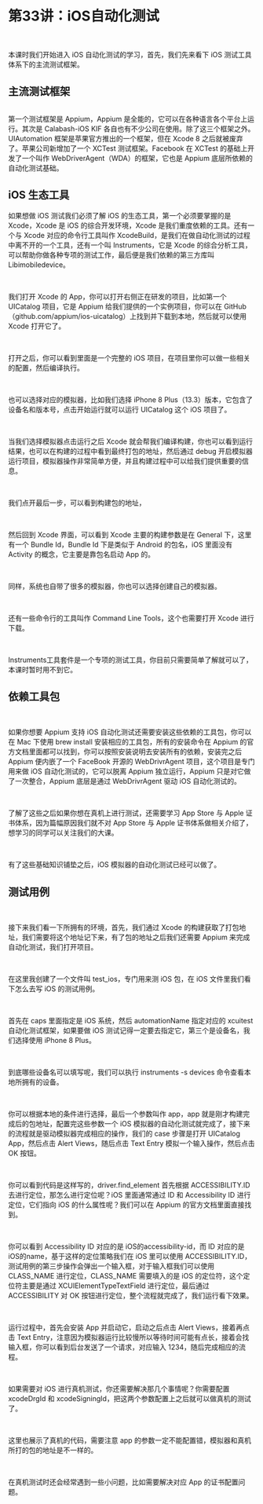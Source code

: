 # 第33讲：iOS自动化测试

<br />

本课时我们开始进入 iOS 自动化测试的学习，首先，我们先来看下 iOS 测试工具体系下的主流测试框架。

主流测试框架
------


<Image alt="" src="https://s0.lgstatic.com/i/image3/M01/08/62/Ciqah16FwfmAOjELAADhUznAWFc128.png"/> 


<br />

第一个测试框架是 Appium，Appium 是全能的，它可以在各种语言各个平台上运行。其次是 Calabash-iOS KIF 各自也有不少公司在使用。除了这三个框架之外。UIAutomation 框架是苹果官方推出的一个框架，但在 Xcode 8 之后就被废弃了。苹果公司新增加了一个 XCTest 测试框架。Facebook 在 XCTest 的基础上开发了一个叫作 WebDriverAgent（WDA）的框架，它也是 Appium 底层所依赖的自动化测试基础。

iOS 生态工具
--------

如果想做 iOS 测试我们必须了解 iOS 的生态工具，第一个必须要掌握的是 Xcode，Xcode 是 iOS 的综合开发环境，Xcode 是我们重度依赖的工具。还有一个与 Xcode 对应的命令行工具叫作 XcodeBuild，是我们在做自动化测试的过程中离不开的一个工具，还有一个叫 Instruments，它是 Xcode 的综合分析工具，可以帮助你做各种专项的测试工作，最后便是我们依赖的第三方库叫 Libimobiledevice。

<br />


<Image alt="" src="https://s0.lgstatic.com/i/image3/M01/81/78/Cgq2xl6FwfmAPWsAAAHwfDOgzAQ535.png"/> 


<br />

我们打开 Xcode 的 App，你可以打开右侧正在研发的项目，比如第一个 UICatalog 项目，它是 Appium 给我们提供的一个实例项目，你可以在 GitHub（github.com/appium/ios-uicatalog）上找到并下载到本地，然后就可以使用 Xcode 打开它了。

<br />


<Image alt="" src="https://s0.lgstatic.com/i/image3/M01/08/62/Ciqah16FwfqAdfHjAAOZJAljkCM724.png"/> 


<br />

打开之后，你可以看到里面是一个完整的 iOS 项目，在项目里你可以做一些相关的配置，然后编译执行。

<br />


<Image alt="" src="https://s0.lgstatic.com/i/image3/M01/08/62/Ciqah16FwfqAZu0oAAFUbEuMWnE586.png"/> 


<br />

也可以选择对应的模拟器，比如我们选择 iPhone 8 Plus（13.3）版本，它包含了设备名和版本号，点击开始运行就可以运行 UICatalog 这个 iOS 项目了。

<br />


<Image alt="" src="https://s0.lgstatic.com/i/image3/M01/08/62/Ciqah16FwfqAXeNyAAVs9TvT3Qc290.png"/> 


<br />

当我们选择模拟器点击运行之后 Xcode 就会帮我们编译构建，你也可以看到运行结果，也可以在构建的过程中看到最终打包的地址，然后通过 debug 开启模拟器运行项目，模拟器操作非常简单方便，并且构建过程中可以给我们提供重要的信息。

<br />


<Image alt="" src="https://s0.lgstatic.com/i/image3/M01/81/78/Cgq2xl6FwfuAQFixAAP7S-1EQcs902.png"/> 


<br />

我们点开最后一步，可以看到构建包的地址，

<br />


<Image alt="" src="https://s0.lgstatic.com/i/image3/M01/08/62/Ciqah16FwfuAJAk6AAFd-WSDnZ4648.png"/> 


<br />

然后回到 Xcode 界面，可以看到 Xcode 主要的构建参数是在 General 下，这里有一个 Bundle Id，Bundle Id 下是类似于 Android 的包名，iOS 里面没有 Activity 的概念，它主要是靠包名启动 App 的。

<br />


<Image alt="" src="https://s0.lgstatic.com/i/image3/M01/81/78/Cgq2xl6FwfuABCtkAAIXervLUNI576.png"/> 


<br />

同样，系统也自带了很多的模拟器，你也可以选择创建自己的模拟器。

<br />


<Image alt="" src="https://s0.lgstatic.com/i/image3/M01/08/62/Ciqah16FwfuAWYRRAAIi9UcPz2o035.png"/> 


<br />

还有一些命令行的工具叫作 Command Line Tools，这个也需要打开 Xcode 进行下载。

<br />


<Image alt="" src="https://s0.lgstatic.com/i/image3/M01/81/78/Cgq2xl6FwfuAIu3tAAHNboPuluE202.png"/> 


<br />

Instruments工具套件是一个专项的测试工具，你目前只需要简单了解就可以了，本课时暂时用不到它。

依赖工具包
-----

<br />


<Image alt="" src="https://s0.lgstatic.com/i/image3/M01/08/62/Ciqah16FwfuATCE-AAHdWgTtXDM650.png"/> 


<br />

如果你想要 Appium 支持 iOS 自动化测试还需要安装这些依赖的工具包，你可以在 Mac 下使用 brew install 安装相应的工具包，所有的安装命令在 Appium 的官方文档里面都可以找到，你可以按照安装说明去安装所有的依赖，安装完之后 Appium 便内嵌了一个 FaceBook 开源的 WebDrivrAgent 项目，这个项目是专门用来做 iOS 自动化测试的，它可以脱离 Appium 独立运行，Appium 只是对它做了一次整合，Appium 底层是通过 WebDrivrAgent 驱动 iOS 自动化测试的。

<br />

了解了这些之后如果你想在真机上进行测试，还需要学习 App Store 与 Apple 证书体系，因为篇幅原因我们就不对 App Store 与 Apple 证书体系做相关介绍了，想学习的同学可以关注我们的大课。

<br />

有了这些基础知识铺垫之后，iOS 模拟器的自动化测试已经可以做了。

测试用例
----

<br />


<Image alt="" src="https://s0.lgstatic.com/i/image3/M01/08/62/Ciqah16FwfuAJM_AAAIApYVvI0M485.png"/> 


<br />

接下来我们看一下所拥有的环境，首先，我们通过 Xcode 的构建获取了打包地址，我们需要将这个地址记下来，有了包的地址之后我们还需要 Appium 来完成自动化测试，我们打开项目。

<br />


<Image alt="" src="https://s0.lgstatic.com/i/image3/M01/81/79/Cgq2xl6FwfyALzkzAASjUmdansA422.png"/> 


<br />

在这里我创建了一个文件叫 test_ios，专门用来测 iOS 包，在 iOS 文件里我们看下怎么去写 iOS 的测试用例。

<br />


<Image alt="" src="https://s0.lgstatic.com/i/image3/M01/08/62/Ciqah16FwfyAcNLwAALw0XBI-V8475.png"/> 


<br />

首先在 caps 里面指定是 iOS 系统，然后 automationName 指定对应的 xcuitest 自动化测试框架，如果要做 iOS 测试记得一定要去指定它，第三个是设备名，我们选择使用 iPhone 8 Plus。

<br />


<Image alt="" src="https://s0.lgstatic.com/i/image3/M01/81/79/Cgq2xl6FwfyAG82jAAD3CyUJj_I106.png"/> 


<br />

到底哪些设备名可以填写呢，我们可以执行 instruments -s devices 命令查看本地所拥有的设备。

<br />


<Image alt="" src="https://s0.lgstatic.com/i/image3/M01/08/62/Ciqah16Fwf2AB1I1AAP92bSMh54949.png"/> 


<br />

你可以根据本地的条件进行选择，最后一个参数叫作 app，app 就是刚才构建完成后的包地址，配置完这些参数一个 iOS 模拟器的自动化测试就完成了，接下来的流程就是驱动模拟器完成相应的操作，我们的 case 步骤是打开 UICatalog App，然后点击 Alert Views，随后点击 Text Entry 模拟一个输入操作，然后点击 OK 按钮。

<br />


<Image alt="" src="https://s0.lgstatic.com/i/image3/M01/81/79/Cgq2xl6Fwf2AOWtXAAJpPiG8ZT0068.png"/> 


<br />

你可以看到代码是这样写的，driver.find_element 首先根据 ACCESSIBILITY.ID 去进行定位，那怎么进行定位呢？iOS 里面通常通过 ID 和 Accessibility ID 进行定位，它们指向 iOS 的什么属性呢？我们可以在 Appium 的官方文档里面直接找到。

<br />


<Image alt="" src="https://s0.lgstatic.com/i/image3/M01/08/62/Ciqah16Fwf2ARrlQAARt0gKGy-w125.png"/> 


<br />

你可以看到 Accessibility ID 对应的是 iOS的accessibility-id，而 ID 对应的是iOS的name，基于这样的定位策略我们在 iOS 里可以使用 ACCESSIBILITY.ID，测试用例的第三步操作会弹出一个输入框，对于输入框我们可以使用 CLASS_NAME 进行定位，CLASS_NAME 需要填入的是 iOS 的定位符，这个定位符主要是通过 XCUIElementTypeTextField 进行定位，最后通过 ACCESSIBILITY 对 OK 按钮进行定位，整个流程就完成了，我们运行看下效果。

<br />

运行过程中，首先会安装 App 并启动它，启动之后点击 Alert Views，接着再点击 Text Entry，注意因为模拟器运行比较慢所以等待时间可能有点长，接着会找输入框，你可以看到后台发送了一个请求，对应输入 1234，随后完成相应的流程。

<br />


<Image alt="" src="https://s0.lgstatic.com/i/image3/M01/81/79/Cgq2xl6Fwf2AZlvsAAG7gVjGZAw674.png"/> 
  

<br />

如果需要对 iOS 进行真机测试，你还需要解决那几个事情呢？你需要配置 xcodeDrgId 和 xcodeSigningId，把这两个参数配置上之后就可以做真机的测试了。

<br />


<Image alt="" src="https://s0.lgstatic.com/i/image3/M01/08/62/Ciqah16Fwf2ALZgEAAQEol0SYbs378.png"/> 


<br />

这里也展示了真机的代码，需要注意 app 的参数一定不能配置错，模拟器和真机所打的包的地址是不一样的。

<br />


<Image alt="" src="https://s0.lgstatic.com/i/image3/M01/81/79/Cgq2xl6Fwf6ABw4pAAD2chOxCo8950.png"/> 


<br />

在真机测试时还会经常遇到一些小问题，比如需要解决对应 App 的证书配置问题。

